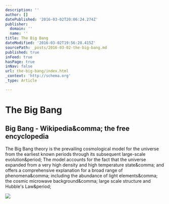 ```yaml
---
description: ''
author: []
datePublished: '2016-03-02T20:06:24.274Z'
publisher:
  domain: ''
  name: ''
title: The Big Bang
dateModified: '2016-03-02T19:56:28.415Z'
sourcePath: _posts/2016-03-02-the-big-bang.md
published: true
inFeed: true
hasPage: true
inNav: false
url: the-big-bang/index.html
_context: 'http://schema.org'
_type: Article

---
```

# The Big Bang

<article style=""><h1>Big Bang - Wikipedia&amp;comma; the free encyclopedia</h1><p>The Big Bang theory is the prevailing cosmological model for the universe from the earliest known periods through its subsequent large-scale evolution&amp;period; The model accounts for the fact that the universe expanded from a very high density and high temperature state&amp;comma; and offers a comprehensive explanation for a broad range of phenomena&amp;comma; including the abundance of light elements&amp;comma; the cosmic microwave background&amp;comma; large scale structure and Hubble's Law&amp;period;</p><img src="https://upload.wikimedia.org/wikipedia/commons/thumb/7/7d/2MASS_LSS_chart-NEW_Nasa.jpg/350px-2MASS_LSS_chart-NEW_Nasa.jpg" /></article>